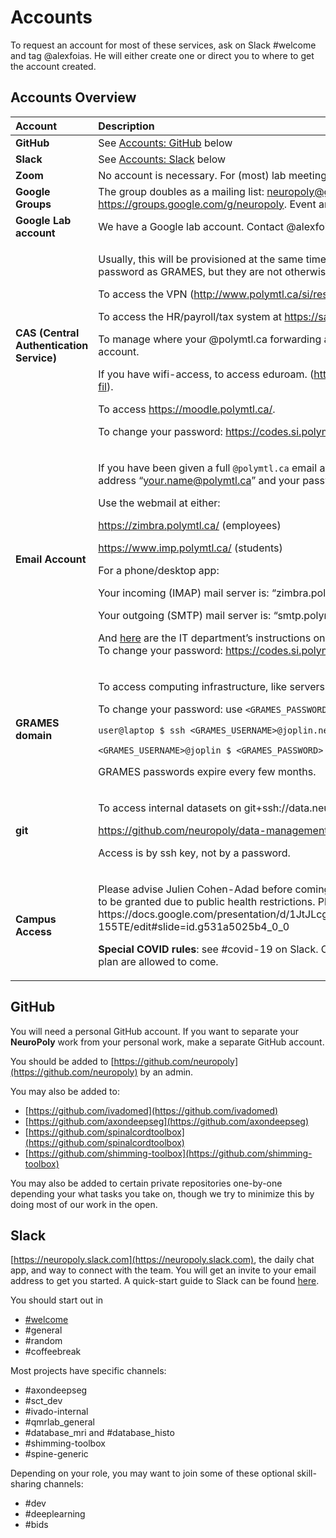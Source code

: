 # Accounts

To request an account for most of these services, ask on Slack \#welcome and tag @alexfoias. He will either create one or direct you to where to get the account created.

## Accounts Overview

<table>
  <thead>
    <tr>
      <th style="text-align:left">Account</th>
      <th style="text-align:left">Description</th>
    </tr>
  </thead>
  <tbody>
    <tr>
      <td style="text-align:left"><b>GitHub</b>
      </td>
      <td style="text-align:left">See <a href="https://neuropoly.gitbook.io/neuropoly-lab/onboarding/accounts#github">Accounts: GitHub</a> below</td>
    </tr>
    <tr>
      <td style="text-align:left"><b>Slack</b>
      </td>
      <td style="text-align:left">See <a href="https://neuropoly.gitbook.io/neuropoly-lab/onboarding/accounts#slack">Accounts: Slack</a> below</td>
    </tr>
    <tr>
      <td style="text-align:left"><b>Zoom</b>
      </td>
      <td style="text-align:left">No account is necessary. For (most) lab meetings, we use <a href="https://polymtl-ca.zoom.us/j/81029425251?pwd=NytHVHN4YVlvQWdiUC9nSm5TdVlhUT09">this link</a>.</td>
    </tr>
    <tr>
      <td style="text-align:left"><b>Google Groups</b>
      </td>
      <td style="text-align:left">The group doubles as a mailing list: <a href="mailto:neuropoly@googlegroups.com">neuropoly@googlegroups.com</a>,
        archived at <a href="https://groups.google.com/g/neuropoly">https://groups.google.com/g/neuropoly</a>.
        Event announcements go out to this list.</td>
    </tr>
    <tr>
      <td style="text-align:left"><b>Google Lab account</b>
      </td>
      <td style="text-align:left">We have a Google lab account. Contact @alexfoias on slack to obtain the
        credentials.</td>
    </tr>
    <tr>
      <td style="text-align:left"><b>CAS (Central Authentication Service)</b>
      </td>
      <td style="text-align:left">
        <p>Usually, this will be provisioned at the same time and with the same username
          and password as GRAMES, but they are not otherwise linked.</p>
        <p>To access the VPN (<a href="http://www.polymtl.ca/si/reseaux/acces-securise-rvp-ou-vpn">http://www.polymtl.ca/si/reseaux/acces-securise-rvp-ou-vpn</a>)</p>
        <p>To access the HR/payroll/tax system at <a href="https://safirh.polymtl.ca/">https://safirh.polymtl.ca/</a>.</p>
        <p>To manage where your @polymtl.ca forwarding address, unless you have an
          email account.</p>
        <p>If you have wifi-access, to access eduroam. (<a href="https://www.polymtl.ca/si/reseau-sans-fil">https://www.polymtl.ca/si/reseau-sans-fil</a>).</p>
        <p>To access <a href="https://moodle.polymtl.ca/">https://moodle.polymtl.ca/</a>.</p>
        <p>To change your password: <a href="https://codes.si.polymtl.ca/gestion/index.php">https://codes.si.polymtl.ca/gestion/index.php</a>
        </p>
      </td>
    </tr>
    <tr>
      <td style="text-align:left"><b>Email Account</b>
      </td>
      <td style="text-align:left">
        <p>If you have been given a full <code>@polymtl.ca</code> email account. Your
          username is your email address &#x201C;<a href="mailto:your.name@polymtl.ca">your.name@polymtl.ca</a>&#x201D;
          and your password is the same as for CAS.
          <br />
        </p>
        <p>Use the webmail at either:</p>
        <p><a href="https://zimbra.polymtl.ca/">https://zimbra.polymtl.ca/</a> (employees)</p>
        <p><a href="https://www.imp.polymtl.ca/login.php">https://www.imp.polymtl.ca/</a> (students)
          <br
          />
        </p>
        <p>For a phone/desktop app:</p>
        <p>Your incoming (IMAP) mail server is: &#x201C;zimbra.polymtl.ca&#x201D;.</p>
        <p>Your outgoing (SMTP) mail server is: &#x201C;smtp.polymtl.ca&#x201D;.
          <br
          />
        </p>
        <p>And <a href="https://share.polymtl.ca/alfresco/service/api/path/content;cm:content/workspace/SpacesStore/Company%20Home/Sites/service-informatique-web/documentLibrary/Courrier_electronique/Zimbra-ActiveSync.pdf?a=true&amp;guest=true">here</a> are
          the IT department&#x2019;s instructions on configuring your email client.
          <br
          />To change your password: <a href="https://codes.si.polymtl.ca/gestion/index.php">https://codes.si.polymtl.ca/gestion/index.php</a>&#x200B;</p>
      </td>
    </tr>
    <tr>
      <td style="text-align:left"><b>GRAMES domain</b>
      </td>
      <td style="text-align:left">
        <p>To access computing infrastructure, like servers and lab workstations.</p>
        <p>To change your password: use <code>&lt;GRAMES_PASSWORD&gt;</code> from a
          machine on the domain:</p>
        <p><code>user@laptop $ ssh &lt;GRAMES_USERNAME&gt;@joplin.neuro.polymtl.ca</code>
        </p>
        <p><code>&lt;GRAMES_USERNAME&gt;@joplin $ &lt;GRAMES_PASSWORD&gt;</code>
          <br
          />
        </p>
        <p>GRAMES passwords expire every few months.</p>
      </td>
    </tr>
    <tr>
      <td style="text-align:left"><b>git</b>
      </td>
      <td style="text-align:left">
        <p>To access internal datasets on git+ssh://data.neuro.polymtl.ca.</p>
        <p>&#x200B;<a href="https://github.com/neuropoly/data-management/blob/master/internal-server.md">https://github.com/neuropoly/data-management/blob/master/internal-server.md</a>
        </p>
        <p>Access is by ssh key, not by a password.</p>
      </td>
    </tr>
    <tr>
      <td style="text-align:left"><b>Campus Access</b>
      </td>
      <td style="text-align:left">
        <p>Please advise Julien Cohen-Adad before coming on campus. Special permissions
          have to be granted due to public health restrictions. Please follow the
          instructions here: https://docs.google.com/presentation/d/1JtJLcgdA7aXuxRHIzu1hN_lLjYK8PI0BKa0OK-155TE/edit#slide=id.g531a5025b4_0_0</p>
        <p><b>Special COVID rules</b>: see #covid-19 on Slack. Only people the are
          part of the reopening plan are allowed to come.</p>
      </td>
    </tr>
  </tbody>
</table>

## GitHub

You will need a personal GitHub account. If you want to separate your **NeuroPoly** work from your personal work, make a separate GitHub account.

You should be added to [https://github.com/neuropoly](https://github.com/neuropoly) by an admin.

You may also be added to:

* [https://github.com/ivadomed](https://github.com/ivadomed)
* [https://github.com/axondeepseg](https://github.com/axondeepseg)
* [https://github.com/spinalcordtoolbox](https://github.com/spinalcordtoolbox)
* [https://github.com/shimming-toolbox](https://github.com/shimming-toolbox)

You may also be added to certain private repositories one-by-one depending your what tasks you take on, though we try to minimize this by doing most of our work in the open.

## Slack

[https://neuropoly.slack.com](https://neuropoly.slack.com), the daily chat app, and way to connect with the team. You will get an invite to your email address to get you started. A quick-start guide to Slack can be found [here](https://slack.com/intl/en-ca/help/articles/360059928654-How-to-use-Slack--your-quick-start-guide).

You should start out in

* [\#welcome](https://app.slack.com/client/T034UD4QN/C01JK28C494)
* \#general
* \#random
* \#coffeebreak

Most projects have specific channels:

* \#axondeepseg
* \#sct\_dev
* \#ivado-internal
* \#qmrlab\_general
* \#database\_mri and \#database\_histo
* \#shimming-toolbox
* \#spine-generic

Depending on your role, you may want to join some of these optional skill-sharing channels:

* \#dev
* \#deeplearning
* \#bids

